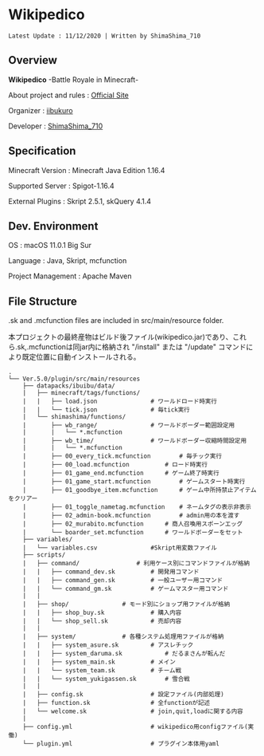 # Wikipedico

```
Latest Update : 11/12/2020 | Written by ShimaShima_710
```
## Overview

 **Wikipedico**
-Battle Royale in Minecraft-

About project and rules : [Official Site](https://wikipedico.studio.site)

Organizer : [iibukuro](https://twitter.com/_ibukuro_)

Developer : [ShimaShima_710](https://twitter.com/ShimaShima_710)

## Specification

Minecraft Version : Minecraft Java Edition 1.16.4

Supported Server : Spigot-1.16.4

External Plugins : Skript 2.5.1, skQuery 4.1.4

## Dev. Environment
OS : macOS 11.0.1 Big Sur

Language : Java, Skript, mcfunction

Project Management : Apache Maven

## File Structure

.sk and .mcfunction files are included in src/main/resource folder.

本プロジェクトの最終産物はビルド後ファイル(wikipedico.jar)であり、これら.sk,.mcfunctionは同jar内に格納され "/install" または "/update" コマンドにより既定位置に自動インストールされる。

```
.
└── Ver.5.0/plugin/src/main/resources
	├── datapacks/ibuibu/data/
	|	├── minecraft/tags/functions/	
	|	|	├── load.json				# ワールドロード時実行
	|	|	└── tick.json				# 毎tick実行
	|	└── shimashima/functions/
	|		├── wb_range/				# ワールドボーダー範囲設定用
	|		|	└── *.mcfunction
	|		├── wb_time/				# ワールドボーダー収縮時間設定用
	|		|	└── *.mcfunction
	|		├── 00_every_tick.mcfunction		# 毎チック実行
	|		├── 00_load.mcfunction			# ロード時実行
	|		├── 01_game_end.mcfunction		# ゲーム終了時実行
	|		├── 01_game_start.mcfunction		# ゲームスタート時実行
	|		├── 01_goodbye_item.mcfunction		# ゲーム中所持禁止アイテムをクリアー
	|		├── 01_toggle_nametag.mcfunction	# ネームタグの表示非表示
	|		├── 02_admin-book.mcfunction		# admin用の本を渡す
	|		├── 02_murabito.mcfunction		# 商人召喚用スポーンエッグ
	|		└── boarder_set.mcfunction		# ワールドボーダーをセット
	├── variables/
	|	└── variables.csv				#Skript用変数ファイル
	├── scripts/
	|	├── command/				# 利用ケース別にコマンドファイルが格納
	|	|	├── command_dev.sk			# 開発用コマンド
	|	|	├── command_gen.sk			# 一般ユーザー用コマンド
	|	|	└── command_gm.sk			# ゲームマスター用コマンド
	|	|
	|	├── shop/				# モード別にショップ用ファイルが格納
	|	|	├── shop_buy.sk				# 購入内容
	|	|	└── shop_sell.sk			# 売却内容
	|	|
	|	├── system/				# 各種システム処理用ファイルが格納
	|	|	├── system_asure.sk			# アスレチック
	|	|	├── system_daruma.sk			# だるまさんが転んだ
	|	|	├── system_main.sk			# メイン
	|	|	└── system_team.sk			# チーム戦
	|	|	└── system_yukigassen.sk		# 雪合戦
	|	|
	|	├── config.sk					# 設定ファイル(内部処理)
	|	├── function.sk					# 全functionが記述
	|	└── welcome.sk					# join,quit,loadに関する内容
	|
	├── config.yml						# wikipedico用configファイル(実働)
	└── plugin.yml						# プラグイン本体用yaml
```
